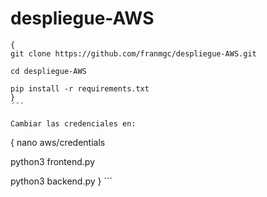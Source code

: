 # despliegue-AWS
```
{
git clone https://github.com/franmgc/despliegue-AWS.git

cd despliegue-AWS

pip install -r requirements.txt
}
´´´

Cambiar las credenciales en:

```
{
nano aws/credentials

python3 frontend.py

python3 backend.py
}
´´´
